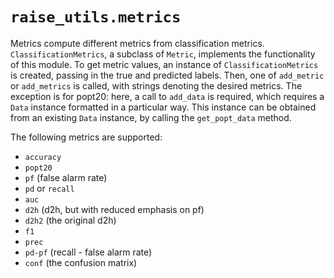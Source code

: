 # `raise_utils.metrics`

Metrics compute different metrics from classification metrics. `ClassificationMetrics`, a subclass of `Metric`, implements the functionality of this module. To get metric values, an instance of `ClassificationMetrics` is created, passing in the true and predicted labels. Then, one of `add_metric` or `add_metrics` is called, with strings denoting the desired metrics. The exception is for popt20: here, a call to `add_data` is required, which requires a `Data` instance formatted in a particular way. This instance can be obtained from an existing `Data` instance, by calling the `get_popt_data` method.

The following metrics are supported:
 
* `accuracy`   
* `popt20`  
* `pf`  (false alarm rate)
* `pd` or `recall`  
* `auc`  
* `d2h`  (d2h, but with reduced emphasis on pf)
* `d2h2` (the original d2h)
* `f1`  
* `prec`
* `pd-pf` (recall - false alarm rate)
* `conf` (the confusion matrix)
